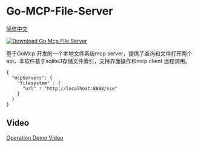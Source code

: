 # Go-MCP-File-Server

[简体中文](./README_zh.md)

[![Download Go Mcp FIle Server](https://a.fsdn.com/con/app/sf-download-button)](https://sourceforge.net/projects/go-mcp-file-system-server/files/latest/download)

基于GoMcp 开发的一个本地文件系统mcp server，提供了查询和文件打开两个api，本软件基于sqlite3存储文件索引，支持界面操作和mcp client 远程调用。

```
{
  "mcpServers": {
    "filesystem" : {
      "url" : "http://localhost:8888/sse"
    }
  }
}
```


## Video

[Operation Demo Video](https://www.youtube.com/watch?v=oMo8kId1DGo)

